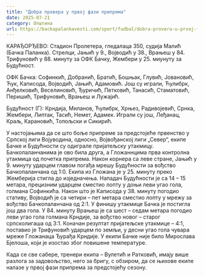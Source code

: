 ```yaml
---
title: "Добра провера у првој фази припрема"
date: 2025-07-21
category: Општина
url: https://backapalankavesti.com/sport/fudbal/dobra-provera-u-prvoj-fazi-priprema/
---
```


КАРАЂОРЂЕВО: Стадион Пролетера, гледалаца 350, судија Малић (Бачка Паланка). Стрелци, Јањић у 9., Војводић у 38., Врањеш у 84. Трифуновић у 88. минуту за ОФК Бачку, Жембери у 25. миунуту за Будућност.

ОФК Бачка: Софинкић, Добранић, Братић, Бошњак, Глувић, Јовановић, Ћук, Каписода, Војводић, Јањић, Адамовић. Још су играли, Ћулибрк, Анђелковић, Веселиновић, Ђуричић, Петковић, Танасић, Стаматовић, Перишић, Трифуновић, Врањеш и Лужајић.

Будућност (Г): Крндија, Миланов, Ћулибрк, Хрњез, Радивојевић, Срнка, Жембери, Липтак, Тасић, Немет, Адамек. Играли су још, Леђанац, Краљ, Карановић, Топољски и Сикирић.

У настојањима да се што боље припреме за предстојеће првенство у Српској лиги Војуводина, односно, Војвођанској лиги „Север“, екипе Бачке и Будућности су одиграле пријатељску утакмицу. Бачкопаланчанима је ово била друга, а Гложаннцима прва контролна утакмица од почетка припрема.
Након корнера са леве стране, Јањић у 9. минуту ударцем главом погађа мрешу Будућности за вођство Бачкопаланчана од 1:0. Екипа из Гложана је у 25. минуту преко Жемберија стигла до изједначења. Нападач Будућности је са 14 – 15 метара, прецизним ударцем сместио лопту у доњи леви угао гола, голмана Софинкића. Након што је Каписода у 38. минуту погодио стативу, Војводић је са четири – пет метара сместио лопту у мрежу за вођство Бачкопаланчана од 2:1. У финишу утакмице Бачка је постигла још два гола. У 84. минуту Врањеш је са шест – седам метара погодио леви угао гола голмана Крндије, за вођство новог – старог српсколигаша од 3:1. Коначан резултат пријатељске утакмице – 4:1, поставио је Трифуновић ударцем по земљи, у десни угао гола чувара мреже Гложанаца Ђурађа Крндије. У екипи Бачке није било Мирослава Бјелоша, који је изостао због повишене температуре.

Када се све сабере, тренери екипа – Вулетић и Ратковић, имају више разлога за задовољство, него за бригу, с обзиром, да се њихове екипе налазе у првој фази припрема за предстојећу сезону.
